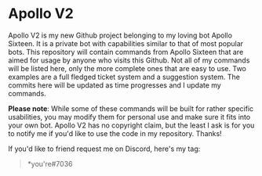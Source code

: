 # Apollo V2
Apollo V2 is my new Github project belonging to my loving bot Apollo Sixteen. It is a private bot with capabilities similar to that of most popular bots. This repository will contain commands from Apollo Sixteen that are aimed for usage by anyone who visits this Github. Not all of my commands will be listed here, only the more complete ones that are easy to use. Two examples are a full fledged ticket system and a suggestion system. The commits here will be updated as time progresses and I update my commands.

**Please note**: While some of these commands will be built for rather specific usabilities, you may modify them for personal use and make sure it fits into your own bot. Apollo V2 has no copyright claim, but the least I ask is for you to notify me if you'd like to use the code in my repository. Thanks!

If you'd like to friend request me on Discord, here's my tag:
> *you're#7036
